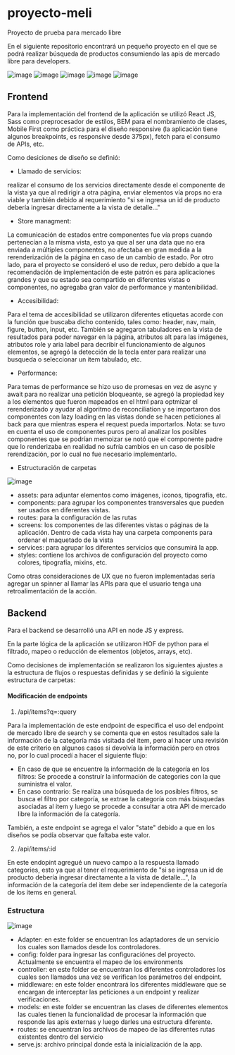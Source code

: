 # proyecto-meli
Proyecto de prueba para mercado libre

En el siguiente repositorio encontrará un pequeño proyecto en el que se podrá realizar búsqueda de productos consumiendo las apis de mercado libre para developers.

![image](https://user-images.githubusercontent.com/45438216/168727285-b006febd-fcf5-4361-bc05-b75537dad47b.png)
![image](https://user-images.githubusercontent.com/45438216/168727459-dc26366a-2aec-41bc-996e-719e3f7689b1.png)
![image](https://user-images.githubusercontent.com/45438216/168728079-9ff1675c-05a1-4967-b7b3-c24d0247bf72.png)
![image](https://user-images.githubusercontent.com/45438216/168727600-047c4f81-dbf9-4a6d-bd73-050f5c85b7a1.png)
![image](https://user-images.githubusercontent.com/45438216/168728040-4bf3b793-8942-4ecf-8916-60457c73e1b3.png)


## Frontend
Para la implementación del frontend de la aplicación se utilizó React JS, Sass como preprocesador de estilos, BEM para el nombramiento de clases, Mobile First como práctica para el diseño responsive (la aplicación tiene algunos breakpoints, es responsive desde 375px), fetch para el consumo de APIs, etc.

Como desiciones de diseño se definió:

-  Llamado de servicios:

realizar el consumo de los servicios directamente desde el componente de la vista ya que al redirigir a otra página, enviar elementos vía props no era viable y también debido al requerimiento "si se ingresa un id de producto debería ingresar directamente a la vista de detalle..."

- Store managment:

La comunicación de estados entre componentes fue vía props cuando pertenecían a la misma vista, esto ya que al ser una data que no era enviada a múltiples componentes, no afectaba en gran medida a la rerenderización de la página en caso de un cambio de estado. Por otro lado, para el proyecto se consideró el uso de redux, pero debido a que la recomendación de implementación de este patrón es para aplicaciones grandes y que su estado sea compartido en diferentes vistas o componentes, no agregaba gran valor de performance y mantenibilidad.

- Accesibilidad:

Para el tema de accesibilidad se utilizaron diferentes etiquetas acorde con la función que buscaba dicho contenido, tales como: header, nav, main, figure, button, input, etc. También se agregaron tabuladores en la vista de resultados para poder navegar en la página, atributos alt para las imágenes, atributos role y aria label para decribir el funcionamiento de algunos elementos, se agregó la detección de la tecla enter para realizar una busqueda o seleccionar un item tabulado, etc.

- Performance:

Para temas de performance se hizo uso de promesas en vez de async y await para no realizar una petición bloqueante, se agregó la propiedad key a los elementos que fueron mapeados en el html para optmizar el rerenderizado y ayudar al algoritmo de reconciliation y se importaron dos componentes con lazy loading en las vistas donde se hacen peticiones al back para que mientras espera el request pueda importarlos. Nota: se tuvo en cuenta el uso de componentes puros pero al analizar los posibles componentes que se podrían memoizar se notó que el componente padre que lo renderizaba en realidad no sufría cambios en un caso de posible rerendización, por lo cual no fue necesario implementarlo.

- Estructuración de carpetas

![image](https://user-images.githubusercontent.com/45438216/168955737-c5b3db30-9fa6-4380-9c0b-2d3c9dea12ae.png)

- assets: para adjuntar elementos como imágenes, iconos, tipografía, etc.
- components: para agrupar los componentes transversales que pueden ser usados en diferentes vistas.
- routes: para la configuración de las rutas
- screens: los componentes de las diferentes vistas o páginas de la aplicación. Dentro de cada vista hay una carpeta components para ordenar el maquetado de la vista
- services: para agrupar los diferentes servicios que consumirá la app.
- styles: contiene los archivos de configuración del proyecto como colores, tipografía, mixins, etc.

Como otras consideraciones de UX que no fueron implementadas sería agregar un spinner al llamar las APIs para que el usuario tenga una retroalimentación de la acción.

## Backend
Para el backend se desarrolló una API en node JS y express.

En la parte lógica de la aplicación se utilizaron HOF de python para el filtrado, mapeo o reducción de elementos (objetos, arrays, etc).

Como decisiones de implementación se realizaron los siguientes ajustes a la estructura de flujos o respuestas definidas y se definió la siguiente estructura de carpetas:

#### Modificación de endpoints

1.   /api/items?q=:query

Para la implementación de este endpoint de especifica el uso del endpoint de mercado libre de search y se comenta que en estos resultados sale la información de la categoría más visitada del item, pero al hacer una revisión de este criterio en algunos casos si devolvía la información pero en otros no, por lo cual procedí a hacer el siguiente flujo:

- En caso de que se encuentre la información de la categoría en los filtros:
	Se procede a construír la información de categories con la que suministra el valor.
- En caso contrario:
	 Se realiza una búsqueda de los posibles filtros, se busca el filtro por categoría, se extrae la categoría con más búsquedas asociadas al item y luego se procede a consultar a otra API de mercado libre la información de la categoría.
	 
También, a este endpoint se agrega el valor "state" debido a que en los diseños se podía observar que faltaba este valor.

2. /api/items/:id
	
En este endopint agregué un nuevo campo a la respuesta llamado categories, esto ya que al tener el requerimiento de "si se ingresa un id de producto debería ingresar directamente a la vista de detalle...", la información de la categoría del item debe ser independiente de la categoría de los items en general.

### Estructura

![image](https://user-images.githubusercontent.com/45438216/169841455-b00b6f90-16cd-4dbb-8233-3f7d216baece.png)

- Adapter: en este folder se encuentran los adaptadores de un servicio los cuales son llamados desde los controladores.
- config: folder para ingresar las configuraciónes del proyecto. Actualmente se encuentra el mapeo de los environments
- controller: en este folder se encuentran los diferentes controladores los cuales son llamados una vez se verifican los parámetros del endpoint.
- middleware: en este folder encontrará los diferentes middleware que se encargan de interceptar las peticiones a un endpoint y realizar verificaciones.
- models: en este folder se encuentran las clases de diferentes elementos las cuales tienen la funcionalidad de procesar la información que responde las apis externas y luego darles una estructura diferente.
- routes: se encuentran los archivos de mapeo de las diferentes rutas existentes dentro del servicio
- serve.js: archivo principal donde está la inicialización de la app.
